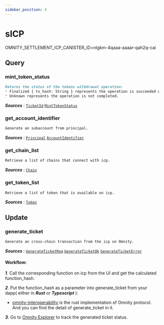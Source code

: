```yaml
---
sidebar_position: 4
---
```


# sICP
OMNITY_SETTLEMENT_ICP_CANISTER_ID=nlgkm-4qaaa-aaaar-qah2q-cai

## Query
### mint_token_status
```md title="mint_token_status(ticket_id: TicketId) -> MintTokenStatus"
Returns the status of the tokens withdrawal operation:
* Finalized { tx_hash: String } represents the operation is succeeded with the transaction hash on the icp.
* Unknown represents the operation is not completed.
```
***Sources*** : 
[`TicketId`](https://github.com/octopus-network/omnity-interoperability/blob/main/types/src/lib.rs#L26)
[`MintTokenStatus`](https://github.com/octopus-network/omnity-interoperability/blob/main/types/src/lib.rs#L773)

### get_account_identifier
```md title="get_account_identifier(principal: Principal) -> AccountIdentifier"
Generate an subaccount from principal.
```
***Sources*** : 
[`Principal`](https://github.com/octopus-network/omnity-interoperability/blob/main/customs/icp/src/service.rs#L3)
[`AccountIdentifier`](https://github.com/octopus-network/omnity-interoperability/blob/main/customs/icp/src/service.rs#L11)

### get_chain_list
```md title="get_chain_list() -> Vec<Chain>"
Retrieve a list of chains that connect with icp.
```
***Sources*** : [`Chain`](https://github.com/octopus-network/omnity-interoperability/blob/main/types/src/lib.rs#L439)

### get_token_list
```md title="get_token_list() -> Vec<Token>"
Retrieve a list of token that is available on icp.
```
***Sources*** : [`Token`](https://github.com/octopus-network/omnity-interoperability/blob/main/types/src/lib.rs#L508)


## Update
### generate_ticket
```md title="generate_ticket(args: GenerateTicketReq) -> Result<GenerateTicketOk, GenerateTicketError>"
Generate an cross-chain transaction from the icp on Omnity.
```
***Sources*** : 
[`GenerateTicketReq`](https://github.com/octopus-network/omnity-interoperability/blob/main/route/icp/src/updates/generate_ticket.rs#L18)
[`GenerateTicketOk`](https://github.com/octopus-network/omnity-interoperability/blob/main/route/icp/src/updates/generate_ticket.rs#L29)
[`GenerateTicketError`](https://github.com/octopus-network/omnity-interoperability/blob/main/route/icp/src/updates/generate_ticket.rs#L34)

#### Workflow: 
***1***. Call the corresponding function on icp from the UI and get the calculated function_hash.

***2***. Put the function_hash as a parameter into generate_ticket from your dapp( either in ***Rust*** or ***Typescript*** ):
- [omnity-interoperability](https://github.com/octopus-network/omnity-interoperability/blob/main/customs/icp/src/service.rs#L43) is the rust implementation of Omnity protocol. And you can find the detail of generate_ticket in it.

***3***. Go to [Omnity Explorer](https://explorer.omnity.network/) to track the generated ticket status.